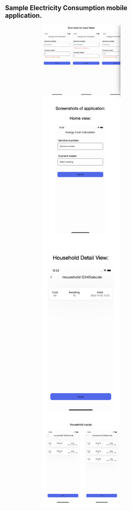 ## Sample Electricity Consumption mobile application.

<div align="center">
    <img src="assets/images/error_text.png" width="256"/>
    <img src="assets/images/home_view.png" width="256"/>
    <img src="assets/images/household_detail.png" width="256"/>
    <img src="assets/images/household_inputs.png" width="256"/>
<div>
